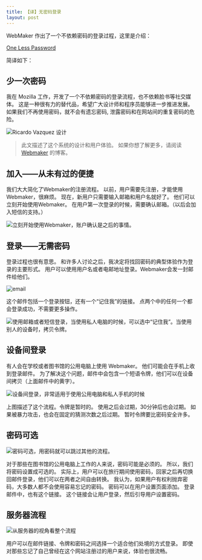 ```yaml
---
title: 【译】无密码登录
layout: post
---
```


WebMaker 作出了一个不依赖密码的登录过程，这里是介绍：

[One Less Password](http://notebook.ideapublic.org/2014/one-less-password/)

简译如下：

## 少一次密码

我在 Mozilla 工作，开发了一个不依赖密码的登录流程，也不依赖脸书等社交媒体。
这是一种很有力的替代品，希望广大设计师和程序员能够进一步推进发展。
如果我们不再使用密码，就不会有遗忘密码, 泄露密码和在网站间的重复密码的危险。

![Ricardo Vazquez 设计](http://notebook.ideapublic.org/wp-content/uploads/sites/5/2014/09/join-sign-in-buttons-300x66.png)

> 此文描述了这个系统的设计和用户体验。
> 如果你想了解更多，请阅读 [Webmaker](https://blog.webmaker.org/one-less-password/) 的博客。

## 加入——从未有过的便捷

我们大大简化了Webmaker的注册流程。
以前，用户需要先注册，才能使用Webmaker，很麻烦。
现在，新用户只需要输入邮箱和用户名就好了。
他们可以立刻开始使用Webmaker。
在用户第一次登录的时候，需要确认邮箱。（以后会加入短信的支持。）

![立刻开始使用Webmaker，账户确认是之后的事情。](http://notebook.ideapublic.org/wp-content/uploads/sites/5/2014/09/join1.png)

## 登录——无需密码

登录过程也很有意思。
和许多人讨论之后，我决定将找回密码的典型体验作为登录的主要形式。
用户可以使用用户名或者电邮地址登录。Webmaker会发一封邮件给他们。

![email](http://notebook.ideapublic.org/wp-content/uploads/sites/5/2014/09/login-email-2.png)

这个邮件包括一个登录按钮，还有一个“记住我”的链接。
点两个中的任何一个都会登录成功，不需要更多操作。

![使用邮箱或者短信登录，当使用私人电脑的时候，可以选中“记住我”。当使用别人的设备时，拷贝令牌。](http://notebook.ideapublic.org/wp-content/uploads/sites/5/2014/09/sign-in.png) 

## 设备间登录

有人会在学校或者图书馆的公用电脑上使用 Webmaker。
他们可能会在手机上收到登录邮件。
为了解决这个问题，邮件中会包含一个短语令牌，他们可以在设备间拷贝（上面邮件中的黄字）。

![设备间登录，非常适用于使用公用电脑和私人手机的时候](http://notebook.ideapublic.org/wp-content/uploads/sites/5/2014/09/sign-in-across-devices.png)

上图描述了这个流程。令牌是暂时的。
使用之后会过期，30分钟后也会过期。
如果被暴力攻击，也会在固定的猜测次数之后过期。
暂时令牌要比密码安全许多。

## 密码可选

![密码可选，用密码就可以跳过其他的流程。](http://notebook.ideapublic.org/wp-content/uploads/sites/5/2014/09/sign-in-password.png)

对于那些在图书馆的公用电脑上工作的人来说，密码可能是必须的。
所以，我们将密码设置成可选的。
实际上，用户可以在旅行期间使用密码，回家之后再切换回邮件登录，他们可以在两者之间自由转换。
我认为，如果用户有权利抛弃密码，大多数人都不会使用容易忘记的密码。
密码可以在用户设置页面添加。
登录邮件中，也有这个链接。
这个链接会让用户登录，然后引导用户设置密码。

## 服务器流程

![从服务器的视角看整个流程](http://notebook.ideapublic.org/wp-content/uploads/sites/5/2014/09/login-server-flow.png)

用户可以在邮件链接、令牌和密码之间选择一个适合他们处境的方式登录。
即使对那些忘记了自己曾经在这个网站注册过的用户来说，体验也很流畅。
